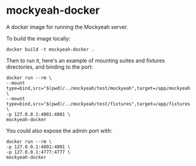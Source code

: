 # mockyeah-docker

A docker image for running the Mockyeah server.

To build the image locally:

```console
docker build -t mockyeah-docker .
```

Then to run it, here's an example of mounting suites and fixtures directories, and binding to the port:

```console
docker run --rm \
--mount type=bind,src="$(pwd)/../mockyeah/test/mockyeah",target=/app/mockyeah \
--mount type=bind,src="$(pwd)/../mockyeah/test/fixtures",target=/app/fixtures \
-p 127.0.0.1:4001:4001 \
mockyeah-docker
```

You could also expose the admin port with:

```console
docker run --rm \
-p 127.0.0.1:4001:4001 \
-p 127.0.0.1:4777:4777 \
mockyeah-docker
```
